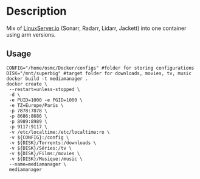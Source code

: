 [linuxserverurl]: https://linuxserver.io
# Description
Mix of [LinuxServer.io][linuxserverurl] (Sonarr, Radarr, Lidarr, Jackett) into one container using arm versions.

## Usage
```
CONFIG="/home/osmc/Docker/configs" #folder for storing configurations
DISK="/mnt/superbig" #target folder for downloads, movies, tv, music
docker build -t mediamanager .
docker create \
 --restart=unless-stopped \
 -d \
 -e PUID=1000 -e PGID=1000 \
 -e TZ=Europe/Paris \
 -p 7878:7878 \
 -p 8686:8686 \
 -p 8989:8989 \
 -p 9117:9117 \
 -v /etc/localtime:/etc/localtime:ro \
 -v ${CONFIG}:/config \
 -v ${DISK}/Torrents:/downloads \
 -v ${DISK}/Séries:/tv \
 -v ${DISK}/Films:/movies \
 -v ${DISK}/Musique:/music \
 --name=mediamanager \
 mediamanager
```
